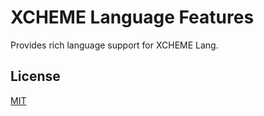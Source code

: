 # XCHEME Language Features

Provides rich language support for XCHEME Lang.

## License

[MIT](https://balmante.eti.br)
